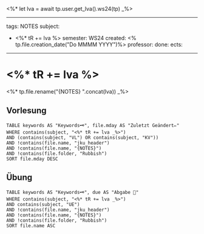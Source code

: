 <%* let lva = await tp.user.get_lva().ws24(tp) _%>

---
tags: NOTES
subject:
  - <%* tR += lva %>
semester: WS24
created: <% tp.file.creation_date("Do MMMM YYYY")%>
professor:
done:
ects:
---

# <%* tR += lva %>

<%* tp.file.rename("{NOTES} ".concat(lva)) _%> 

## Vorlesung

```dataview
TABLE keywords AS "Keywords🗝️", file.mday AS "Zuletzt Geändert✏️"
WHERE contains(subject, "<%* tR += lva _%>")
AND (contains(subject, "VL") OR contains(subject, "KV"))
AND !contains(file.name, "jku_header")
AND !contains(file.name, "{NOTES}")
AND !contains(file.folder, "Rubbish")
SORT file.mday DESC
```

## Übung

```dataview
TABLE keywords AS "Keywords🗝️", due AS "Abgabe 📅"
WHERE contains(subject, "<%* tR += lva _%>")
AND contains(subject, "UE") 
AND !contains(file.name, "jku_header")
AND !contains(file.name, "{NOTES}")
AND !contains(file.folder, "Rubbish")
SORT file.name ASC
```